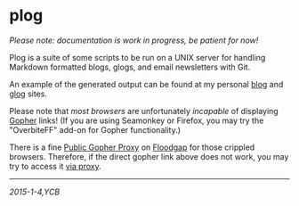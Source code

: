 # plog

_Please note: documentation is work in progress, be patient for now!_

Plog is a suite of some scripts to be run on a UNIX server for handling
Markdown formatted blogs, glogs, and email newsletters with Git.

An example of the generated output can be found at my personal
[blog]( http://yargo.andropov.org/blog/list.html ) and
[glog]( gopher://sdf.org/1/users/yargo ) sites.

Please note that _most browsers_ are unfortunately _incapable_ of displaying
[Gopher]( http://gopherproject.org ) links!
(If you are using Seamonkey or Firefox, you may try the "OverbiteFF" add-on
for Gopher functionality.)

There is a fine
[Public Gopher Proxy]( http://gopher.floodgap.com/gopher/ )
on [Floodgap]( http://www.floodgap.com ) for those crippled browsers.
Therefore, if the direct gopher link above does not work,
you may try to access it
[via proxy]( http://gopher.floodgap.com/gopher/gw.lite?sdf.org/1/users/yargo ).

---

_2015-1-4,YCB_


